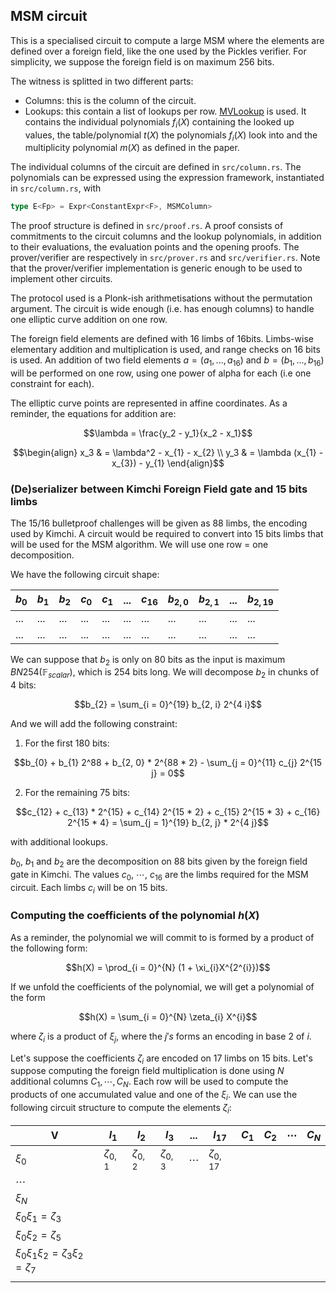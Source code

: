 ## MSM circuit

This is a specialised circuit to compute a large MSM where the elements are
defined over a foreign field, like the one used by the Pickles verifier.
For simplicity, we suppose the foreign field is on maximum 256 bits.

The witness is splitted in two different parts:
- Columns: this is the column of the circuit.
- Lookups: this contain a list of lookups per row.
  [MVLookup](https://eprint.iacr.org/2022/1530.pdf) is used. It contains
  the individual polynomials $f_i(X)$ containing the looked up values, the
  table/polynomial $t(X)$ the polynomials $f_i(X)$ look into and the
  multiplicity polynomial $m(X)$ as defined in the paper.

The individual columns of the circuit are defined in `src/column.rs`.
The polynomials can be expressed using the expression framework, instantiated in `src/column.rs`, with
```rust
type E<Fp> = Expr<ConstantExpr<F>, MSMColumn>
```

The proof structure is defined in `src/proof.rs`. A proof consists of
commitments to the circuit columns and the lookup polynomials, in addition to
their evaluations, the evaluation points and the opening proofs.
The prover/verifier are respectively in `src/prover.rs` and `src/verifier.rs`.
Note that the prover/verifier implementation is generic enough to be used to
implement other circuits.

The protocol used is a Plonk-ish arithmetisations without the permutation
argument. The circuit is wide enough (i.e. has enough
columns) to handle one elliptic curve addition on one row.

The foreign field elements are defined with 16 limbs of 16bits. Limbs-wise
elementary addition and multiplication is used, and range checks on 16 bits is
used.
An addition of two field elements $a = (a_{1}, ..., a_{16})$ and $b = (b_{1}, ...,
b_{16})$ will be performed on one row, using one power of alpha for each (i.e one
constraint for each).

The elliptic curve points are represented in affine coordinates.
As a reminder, the equations for addition are:

```math
\lambda = \frac{y_2 - y_1}{x_2 - x_1}
```

```math
\begin{align}
x_3 & = \lambda^2 - x_{1} - x_{2} \\
y_3 & = \lambda (x_{1} - x_{3}) - y_{1}
\end{align}
```


### (De)serializer between Kimchi Foreign Field gate and 15 bits limbs

The 15/16 bulletproof challenges will be given as 88 limbs, the encoding used by Kimchi.
A circuit would be required to convert into 15 bits limbs that will be used for the MSM algorithm.
We will use one row = one decomposition.

We have the following circuit shape:

| $b_{0}$ | $b_{1}$ | $b_{2}$ | $c_{0}$ | $c_{1}$ | ... | $c_{16}$ | $b_{2, 0}$ | $b_{2, 1}$ | ... | $b_{2, 19}$ |
| ------- | ------- | ------- | ------- | ------- | --- | -------- | ---------  | ---------  | --- | ----------- |
| ...     | ...     | ...     | ...     | ...     | ... | ...      | ...        |  ...       | ... | ...         |
| ...     | ...     | ...     | ...     | ...     | ... | ...      | ...        |  ...       | ... | ...         |

We can suppose that $b_{2}$ is only on 80 bits as the input is maximum
$BN254(\mathbb{F}_{scalar})$, which is 254 bits long.
We will decompose $b_{2}$ in chunks of 4 bits:

$$b_{2} = \sum_{i = 0}^{19} b_{2, i} 2^{4 i}$$

And we will add the following constraint:

1. For the first 180 bits:

$$b_{0} + b_{1} 2^88 + b_{2, 0} * 2^{88 * 2} - \sum_{j = 0}^{11} c_{j} 2^{15 j} = 0$$

2. For the remaining 75 bits:

$$c_{12} + c_{13} * 2^{15} + c_{14} 2^{15 * 2} + c_{15} 2^{15 * 3} + c_{16} 2^{15 * 4} = \sum_{j = 1}^{19} b_{2, j} * 2^{4 j}$$

with additional lookups.

$b_{0}$, $b_{1}$ and $b_{2}$ are the decomposition on 88 bits given by the
foreign field gate in Kimchi. The values $c_{0}$, $\cdots$, $c_{16}$ are the limbs
required for the MSM circuit. Each limbs $c_{i}$ will be on 15 bits.

### Computing the coefficients of the polynomial $h(X)$


As a reminder, the polynomial we will commit to is formed by a product of the following form:

$$h(X) = \prod_{i = 0}^{N} (1 + \xi_{i}X^{2^{i}})$$

If we unfold the coefficients of the polynomial, we will get a polynomial of the form

$$h(X) = \sum_{i = 0}^{N} \zeta_{i} X^{i}$$

where $\zeta_{i}$ is a product of $\xi_{j}$, where the $j's$ forms an encoding
in base $2$ of $i$.

Let's suppose the coefficients $\zeta_{i}$ are encoded on 17 limbs on 15 bits.
Let's suppose computing the foreign field multiplication is done using $N$
additional columns $C_{1}, \cdots, C_{N}$.
Each row will be used to compute the products of one accumulated value and one
of the $\xi_{i}$.
We can use the following circuit structure to compute the elements $\zeta_{i}$:



| V                             | $l_{1}$        | $l_{2}$        | $l_{3}$        | ...      | $l_{17}$        | $C_{1}$ | $C_{2}$ | $\cdots$ | $C_{N}$ |
| ----------------------------- | -------------- | -------------- | -------------- | -------- | --------------- | ------- | ------- | -------- | ------- |
| $\xi_{0}$                   | $\zeta_{0, 1}$ | $\zeta_{0, 2}$ | $\zeta_{0, 3}$ | $\cdots$ | $\zeta_{0, 17}$ |         |         |          |         |
| $\cdots$                      |                |                |                |          |                 |         |         |          |         |
| $\xi_{N}$                   |                |                |                |          |                 |         |         |          |         |
| $\xi_{0}\xi_{1} = \zeta_{3}$          |                |                |                |          |                 |         |         |          |         |
| $\xi_{0}\xi_{2} = \zeta_{5}$          |                |                |                |          |                 |         |         |          |         |
| $\xi_{0}\xi_{1}\xi_{2} = \zeta_{3} \xi_{2} = \zeta_{7}$ |                |                |                |          |                 |         |         |          |         |
|                               |                |                |                |          |                 |         |         |          |         |
